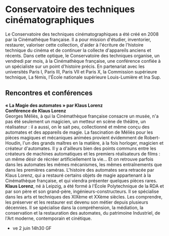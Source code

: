 # Conservatoire des techniques cinématographiques

Le Conservatoire des techniques cinématographiques a été créé en 2008 par la Cinémathèque française. Il a pour mission d'étudier, inventorier, restaurer, valoriser cette collection, d'aider à l'écriture de l'histoire technique du cinéma et de continuer la collecte d'appareils anciens et récents. Dans cette optique, le Conservatoire des techniques organise, un vendredi par mois, à la Cinémathèque française, une conférence confiée à un spécialiste sur un point d'histoire précis. En partenariat avec les universités Paris I, Paris III, Paris VII et Paris X, la Commission supérieure technique, La fémis, l'École nationale supérieure Louis-Lumière et Ina Sup.

## Rencontres et conférences

**« La Magie des automates » par Klaus Lorenz**  
**Conférence de Klaus Lorenz**  
Georges Méliès, à qui la Cinémathèque française consacre un musée, n'a pas été seulement un magicien, un metteur en scène de théâtre, un réalisateur : il a aussi, on le sait peu, collectionné et même conçu des automates et des appareils de magie. La fascination de Méliès pour les pièces magiques et mécaniques animées provient évidemment de Robert-Houdin, l'un des grands maîtres en la matière, à la fois horloger, magicien et créateur d'automates. Il y a d'ailleurs bien des points communs entre les créateurs de machines automatiques et les premiers réalisateurs de films : un même désir de récréer artificiellement la vie... Et on retrouve parfois dans les automates les mêmes mécanismes, les mêmes entraînements que dans les premières caméras. L'histoire des automates sera retracée par Klaus Lorenz, qui a restauré certains objets de magie appartenant à la Cinémathèque française, et qui viendra présenter quelques pièces rares.  
**Klaus Lorenz**, né à Leipzig, a été formé à l'École Polytechnique de la RDA et par son père et son grand-père, ingénieurs-constructeurs. Il se spécialise dans les arts et techniques des XIXème et XXème siècles. Les comprendre, les préserver et les restaurer est devenu son métier depuis plusieurs décennies. Il se spécialise dans la compréhension, la médiation, la conservation et la restauration des automates, du patrimoine Industriel, de l'Art moderne, contemporain et cinétique.

- ve 2 juin 14h30 GF

